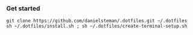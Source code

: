 ### Get started
`git clone https://github.com/danielsteman/.dotfiles.git ~/.dotfiles`  
`sh ~/.dotfiles/install.sh ; sh ~/.dotfiles/create-terminal-setup.sh`  
